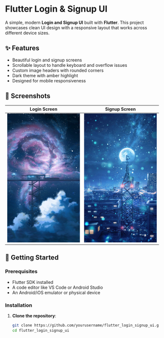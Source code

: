 # Flutter Login & Signup UI

A simple, modern **Login and Signup UI** built with **Flutter**. This project showcases clean UI design with a responsive layout that works across different device sizes.

## ✨ Features

- Beautiful login and signup screens
- Scrollable layout to handle keyboard and overflow issues
- Custom image headers with rounded corners
- Dark theme with amber highlight
- Designed for mobile responsiveness

## 📱 Screenshots

| Login Screen | Signup Screen |
|--------------|---------------|
| ![Login](assets/login.jpg) | ![Signup](assets/signup.jpg) |

## 🚀 Getting Started

### Prerequisites

- Flutter SDK installed
- A code editor like VS Code or Android Studio
- An Android/iOS emulator or physical device

### Installation

1. **Clone the repository**:
   ```bash
   git clone https://github.com/yourusername/flutter_login_signup_ui.git
   cd flutter_login_signup_ui
